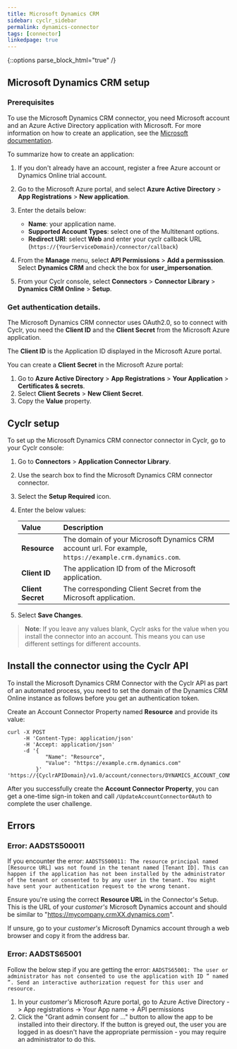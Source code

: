 ```yaml
---
title: Microsoft Dynamics CRM
sidebar: cyclr_sidebar
permalink: dynamics-connector
tags: [connector]
linkedpage: true
---
```

{::options parse_block_html="true" /}
<section class="card">

## Microsoft Dynamics CRM setup

### Prerequisites

To use the Microsoft Dynamics CRM connector, you need Microsoft account and an Azure Active Directory application with Microsoft. For more information on how to create an application, see the [Microsoft documentation](https://docs.microsoft.com/en-us/azure/active-directory/develop/active-directory-integrating-applications).

To summarize how to create an application:

1. If you don't already have an account, register a free Azure account or Dynamics Online trial account.

2. Go to the Microsoft Azure portal, and select **Azure Active Directory** > **App Registrations** > **New application**.

3. Enter the details below:
   * **Name**: your application name.
   * **Supported Account Types**: select one of the Multitenant options.
   * **Redirect URI**: select **Web** and enter your cyclr callback URL (`https://{YourServiceDomain}/connector/callback`)

4. From the **Manage** menu, select **API Permissions** > **Add a permisssion**. Select **Dynamics CRM** and check the box for **user_impersonation**.

5. From your Cyclr console, select **Connectors** > **Connector Library** > **Dynamics CRM Online** > **Setup**.

### Get authentication details.

The Microsoft Dynamics CRM connector uses OAuth2.0, so to connect with Cyclr, you need the **Client ID** and the **Client Secret** from the Microsoft Azure application.

The **Client ID** is the Application ID displayed in the Microsoft Azure portal. 

You can create a **Client Secret** in the Microsoft Azure portal:
1. Go to **Azure Active Directory** > **App Registrations** > **Your Application** > **Certificates & secrets**.
2. Select **Client Secrets** > **New Client Secret**.
3. Copy the **Value** property.

</section>
<section class="card">

## Cyclr setup

To set up the Microsoft Dynamics CRM connector connector in Cyclr, go to your Cyclr console:

1. Go to **Connectors** > **Application Connector Library**.

2. Use the search box to find the Microsoft Dynamics CRM connector connector.

3. Select the **Setup Required** icon.

4. Enter the below values:

   | **Value**          | **Description**                             |
   | :----------------- | :------------------------------------------ |
   | **Resource**   | The domain of your Microsoft Dynamics CRM account url. For example, `https://example.crm.dynamics.com`. |
   | **Client ID**   | The application ID from of the Microsoft application. |
   | **Client Secret**| The corresponding Client Secret from the Microsoft application. |

5. Select **Save Changes**.

> **Note**: If you leave any values blank, Cyclr asks for the value when you install the connector into an account. This means you can use different settings for different accounts.


</section>
<section class="card">

## Install the connector using the Cyclr API

To install the Microsoft Dynamics CRM Connector with the Cyclr API as part of an automated process, you need to set the domain of the Dynamics CRM Online instance as follows before you get an authentication token.

Create an Account Connector Property named **Resource** and provide its value:

```HTTP
curl -X POST 
     -H 'Content-Type: application/json' 
     -H 'Accept: application/json' 
     -d '{
            "Name": "Resource",
            "Value": "https://example.crm.dynamics.com"
         }'
'https://{CyclrAPIDomain}/v1.0/account/connectors/DYNAMICS_ACCOUNT_CONNECTOR_ID/properties'
```

After you successfully create the **Account Connector Property**, you can get a one-time sign-in token and call `/UpdateAccountConnectorOAuth` to complete the user challenge.

</section>
<section class="card">

## Errors

### Error: AADSTS500011

If you encounter the error: 
   `AADSTS500011: The resource principal named [Resource URL] was not found in the tenant named [Tenant ID]. This can happen if the application has not been installed by the administrator of the tenant or consented to by any user in the tenant. You might have sent your authentication request to the wrong tenant.`

Ensure you're using the correct **Resource URL** in the Connector's Setup.  This is the URL of your _customer's_ Microsoft Dynamics account and should be similar to "https://mycompany.crmXX.dynamics.com".

If unsure, go to your _customer's_ Microsoft Dynamics account through a web browser and copy it from the address bar.

### Error: AADSTS65001

Follow the below step if you are getting the error:
   `AADSTS65001: The user or administrator has not consented to use the application with ID ” named ”. Send an interactive authorization request for this user and resource.`

1. In your _customer's_ Microsoft Azure portal, go to Azure Active Directory -> App registrations -> Your App name -> API permissions
2. Click the "Grant admin consent for ..." button to allow the app to be installed into their directory.  If the button is greyed out, the user you are logged in as doesn't have the appropriate permission - you may require an administrator to do this.

</section>
